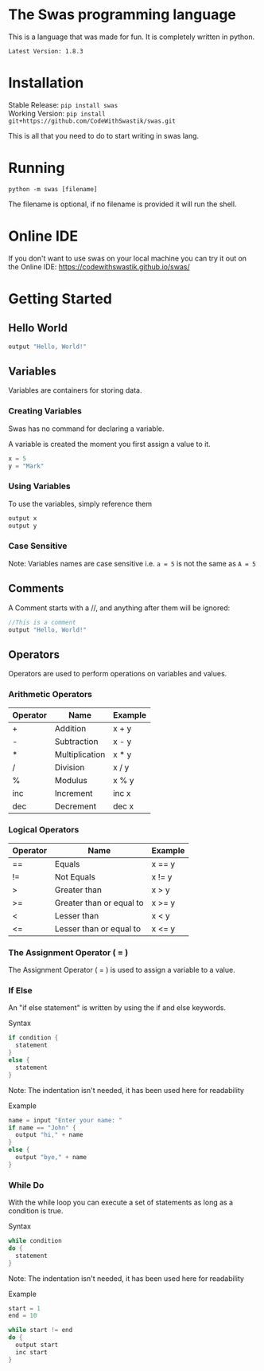 # The Swas programming language
This is a language that was made for fun. It is completely written in python. <br>

`Latest Version: 1.8.3`

# Installation

Stable Release: `pip install swas` <br>
Working Version: `pip install git+https://github.com/CodeWithSwastik/swas.git`

This is all that you need to do to start writing in swas lang.

# Running 
```
python -m swas [filename]
```
The filename is optional, if no filename is provided it will run the shell.

# Online IDE 
If you don't want to use swas on your local machine you can try it out on the Online IDE: https://codewithswastik.github.io/swas/

# Getting Started

## Hello World
```js
output "Hello, World!"
```

## Variables
Variables are containers for storing data.

### Creating Variables
Swas has no command for declaring a variable.

A variable is created the moment you first assign a value to it.

```js
x = 5
y = "Mark"
```

### Using Variables
To use the variables, simply reference them

```js
output x
output y
```

### Case Sensitive 
Note: Variables names are case sensitive i.e. `a = 5` is not the same as `A = 5`

## Comments
A Comment starts with a //, and anything after them will be ignored:
```js
//This is a comment
output "Hello, World!"
```


## Operators
Operators are used to perform operations on variables and values.

### Arithmetic Operators

| Operator | Name           | Example |
|----------|----------------|---------|
| +        | Addition       | x + y   |
| -        | Subtraction    | x - y   |
| *        | Multiplication | x * y   |
| /        | Division       | x / y   |
| %        | Modulus        | x % y   |
| inc      | Increment      | inc x   |
| dec      | Decrement      | dec x   |

### Logical Operators
| Operator | Name                     | Example |
|----------|--------------------------|---------|
| ==       | Equals                   | x == y  |
| !=       | Not Equals               | x != y  |
| >        | Greater than             | x > y   |
| >=       | Greater than or equal to | x >= y  |
| <        | Lesser than              | x < y   |
| <=       | Lesser than or equal to  | x <= y  |



### The Assignment Operator ( = )
The Assignment Operator ( = ) is used to assign a variable to a value.


### If Else 
An "if else statement" is written by using the if and else keywords.

Syntax
```cpp
if condition {
  statement 
}
else {
  statement 
}
```
Note: The indentation isn't needed, it has been used here for readability

Example
```cpp
name = input "Enter your name: "
if name == "John" {
  output "hi," + name 
}
else {
  output "bye," + name 
}
```

### While Do
With the while loop you can execute a set of statements as long as a condition is true.

Syntax
```cpp
while condition 
do {
  statement
}
```

Note: The indentation isn't needed, it has been used here for readability

Example
```cpp
start = 1 
end = 10 

while start != end
do {
  output start
  inc start 
}
```
